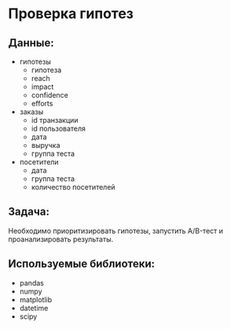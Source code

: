 # Проверка гипотез
## Данные:
  - гипотезы
    - гипотеза
    - reach
    - impact
    - confidence
    - efforts
  - заказы
    - id транзакции
    - id пользователя
    - дата
    - выручка
    - группа теста
  - посетители
    - дата
    - группа теста
    - количество посетителей
## Задача:
  Необходимо приоритизировать гипотезы, запустить A/B-тест и проанализировать результаты.
## Используемые библиотеки:
  - pandas
  - numpy
  - matplotlib
  - datetime
  - scipy
